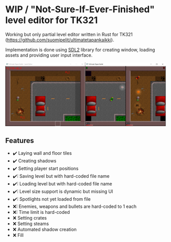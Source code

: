 # WIP / "Not-Sure-If-Ever-Finished" level editor for TK321

Working but only partial level editor written in Rust for TK321 (https://github.com/suomipelit/ultimatetapankaikki).

Implementation is done using [SDL2](https://www.libsdl.org/) library for creating window, loading assets and providing user input interface.

![Cover image](./media/cover.png)

## Features

- :heavy_check_mark: Laying wall and floor tiles
- :heavy_check_mark: Creating shadows
- :heavy_check_mark: Setting player start positions
- :heavy_check_mark::grey_exclamation: Saving level but with hard-coded file name
- :heavy_check_mark::grey_exclamation: Loading level but with hard-coded file name
- :heavy_check_mark::grey_exclamation: Level size support is dynamic but missing UI
- :heavy_check_mark::grey_exclamation: Spotlights not yet loaded from file
- :x::grey_exclamation: Enemies, weapons and bullets are hard-coded to 1 each
- :x::grey_exclamation: Time limit is hard-coded
- :x: Setting crates
- :x: Setting steams
- :x: Automated shadow creation
- :x: Fill
